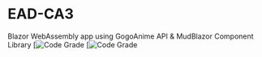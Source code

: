 # EAD-CA3
Blazor WebAssembly app using GogoAnime API &amp; MudBlazor Component Library
[![Code Grade](https://api.codiga.io/project/35270/score/svg)
[![Code Grade](https://api.codiga.io/project/35270/status/svg)
